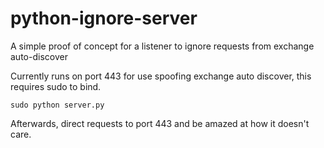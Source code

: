 python-ignore-server
====================

A simple proof of concept for a listener to ignore requests from exchange auto-discover

Currently runs on port 443 for use spoofing exchange auto discover, this
requires sudo to bind.

```sudo python server.py```

Afterwards, direct requests to port 443 and be amazed at how it doesn't care.
